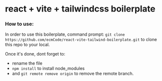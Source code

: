# react + vite + tailwindcss boilerplate


### How to use:

In order to use this boilerplate, command prompt:
`git clone https://github.com/ecmCode/react-vite-tailwind-boilerplate.git` to clone this repo to your local.

Once it's done, dont forget to:
- rename the file
- `npm install` to install node_modules
- and `git remote remove origin` to remove the remote branch.

